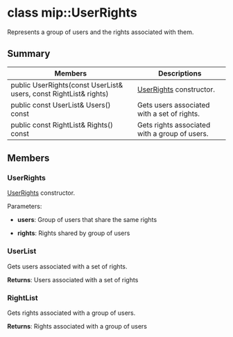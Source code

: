 # class mip::UserRights 
Represents a group of users and the rights associated with them.
  
## Summary
 Members                        | Descriptions                                
--------------------------------|---------------------------------------------
 public UserRights(const UserList& users, const RightList& rights)  |  [UserRights](class_mip_userrights.md) constructor.
 public const UserList& Users() const  |  Gets users associated with a set of rights.
 public const RightList& Rights() const  |  Gets rights associated with a group of users.
  
## Members
  
### UserRights
[UserRights](class_mip_userrights.md) constructor.

Parameters:  
* **users**: Group of users that share the same rights 


* **rights**: Rights shared by group of users


  
### UserList
Gets users associated with a set of rights.

  
**Returns**: Users associated with a set of rights
  
### RightList
Gets rights associated with a group of users.

  
**Returns**: Rights associated with a group of users